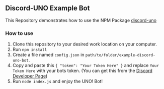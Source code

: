 ## Discord-UNO Example Bot
This Repository demonstrates how to use the NPM Package [discord-uno](https://github.com/Maxisthemoose/discord-uno)

### How to use
1. Clone this repository to your desired work location on your computer.
2. Run `npm install`
3. Create a file named `config.json` in `path/to/folder/example-discord-uno-bot`.
4. Copy and paste this `{ "token": "Your Token Here" }` and replace `Your Token Here` with your bots token. (You can get this from the [Discord Developer Page](https://discord.com/developers/applications))
5. Run `node index.js` and enjoy the UNO! Bot!
